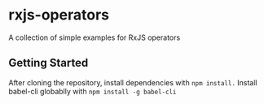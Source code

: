 # rxjs-operators
A collection of simple examples for RxJS operators

## Getting Started
After cloning the repository, install dependencies with `npm install.` Install babel-cli globablly with `npm install -g babel-cli`
